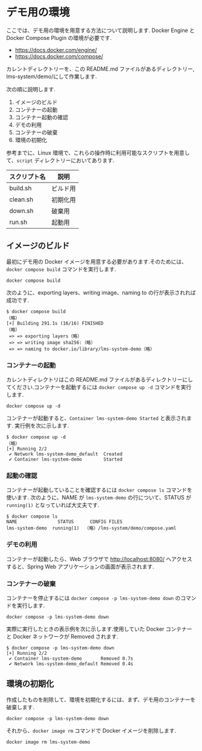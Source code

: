 # デモ用の環境

ここでは、デモ用の環境を用意する方法について説明します.
Docker Engine と Docker Compose Plugin の環境が必要です.

- <https://docs.docker.com/engine/>
- <https://docs.docker.com/compose/>

カレントディレクトリーを、この README.md ファイルがあるディレクトリー, lms-system/demo/にして作業します.

次の順に説明します.

1. イメージのビルド
2. コンテナーの起動
3. コンテナー起動の確認
4. デモの利用
5. コンテナーの破棄
6. 環境の初期化

参考までに、Linux 環境で、これらの操作時に利用可能なスクリプトを用意して、`script` ディレクトリーにおいてあります.

| スクリプト名 | 説明     |
| ------------ | -------- |
| build.sh     | ビルド用 |
| clean.sh     | 初期化用 |
| down.sh      | 破棄用   |
| run.sh       | 起動用   |

## イメージのビルド

最初にデモ用の Docker イメージを用意する必要があります.そのためには、`docker compose build` コマンドを実行します.

```console
docker compose build
```

次のように、exporting layers、writing image、naming to の行が表示されれば成功です.

```console
$ docker compose build
（略）
[+] Building 291.1s (16/16) FINISHED  
（略）
 => => exporting layers（略）
 => => writing image sha256:（略）
 => => naming to docker.io/library/lms-system-demo（略）
```

### コンテナーの起動

カレントディレクトリはこの README.md ファイルがあるディレクトリーにしてください.コンテナーを起動するには `docker compose up -d` コマンドを実行します.

```console
docker compose up -d
```

コンテナーが起動すると、`Container lms-system-demo Started` と表示されます.
実行例を次に示します.

```console
$ docker compose up -d
（略）
[+] Running 2/2
 ✔ Network lms-system-demo_default  Created
 ✔ Container lms-system-demo        Started
```

### 起動の確認

コンテナーが起動していることを確認するには `docker compose ls` コマンドを使います.
次のように、NAME が `lms-system-demo` の行について、STATUS が `running(1)` となっていれば大丈夫です.

```console
$ docker compose ls
NAME               STATUS      CONFIG FILES
lms-system-demo  running(1)  （略）/lms-system/demo/compose.yaml
```

### デモの利用

コンテナーが起動したら、Web ブラウザで <http://localhost:8080/> へアクセスすると、Spring Web アプリケーションの画面が表示されます.

### コンテナーの破棄

コンテナーを停止するには `docker compose -p lms-system-demo down` のコマンドを実行します.

```console
docker compose -p lms-system-demo down
```

実際に実行したときの表示例を次に示します.使用していた Docker コンテナーと Docker ネットワークが Removed されます.

```console
$ docker compose -p lms-system-demo down
[+] Running 2/2
 ✔ Container lms-system-demo       Removed 0.7s
 ✔ Network lms-system-demo_default Removed 0.4s
```

## 環境の初期化

作成したものを削除して、環境を初期化するには、まず、デモ用のコンテナーを破棄します.

```console
docker compose -p lms-system-demo down
```

それから、`docker image rm` コマンドで Docker イメージを削除します.

```console
docker image rm lms-system-demo
```
